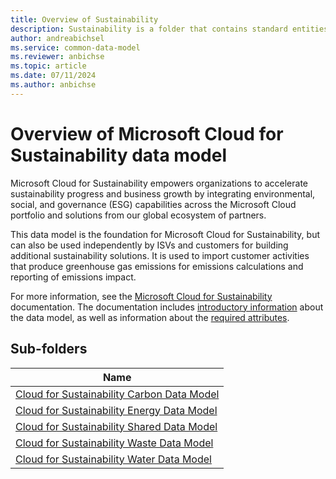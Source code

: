 ```yaml
---
title: Overview of Sustainability
description: Sustainability is a folder that contains standard entities related to the Common Data Model.
author: andreabichsel
ms.service: common-data-model
ms.reviewer: anbichse
ms.topic: article
ms.date: 07/11/2024
ms.author: anbichse
---
```


# Overview of Microsoft Cloud for Sustainability data model

Microsoft Cloud for Sustainability empowers organizations to accelerate sustainability progress and business growth by integrating environmental, social, and governance (ESG) capabilities across the Microsoft Cloud portfolio and solutions from our global ecosystem of partners.

This data model is the foundation for Microsoft Cloud for Sustainability, but can also be used independently by ISVs and customers for building additional sustainability solutions. It is used to import customer activities that produce greenhouse gas emissions for emissions calculations and reporting of emissions impact.

For more information, see the [Microsoft Cloud for Sustainability](https://go.microsoft.com/fwlink/?linkid=2193512) documentation. The documentation includes [introductory information](https://go.microsoft.com/fwlink/?linkid=2194529) about the data model, as well as information about the [required attributes](https://go.microsoft.com/fwlink/?linkid=2194273).

## Sub-folders

|Name|
|---|
|[Cloud for Sustainability Carbon Data Model](CloudforSustainabilityCarbonDataModel/overview.md)|
|[Cloud for Sustainability Energy Data Model](CloudforSustainabilityEnergyDataModel/overview.md)|
|[Cloud for Sustainability Shared Data Model](CloudforSustainabilitySharedDataModel/overview.md)|
|[Cloud for Sustainability Waste Data Model](CloudforSustainabilityWasteDataModel/overview.md)|
|[Cloud for Sustainability Water Data Model](CloudforSustainabilityWaterDataModel/overview.md)|




